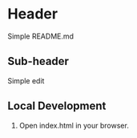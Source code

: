 # Header

Simple README.md

## Sub-header
Simple edit

## Local Development

1. Open index.html in your browser.
